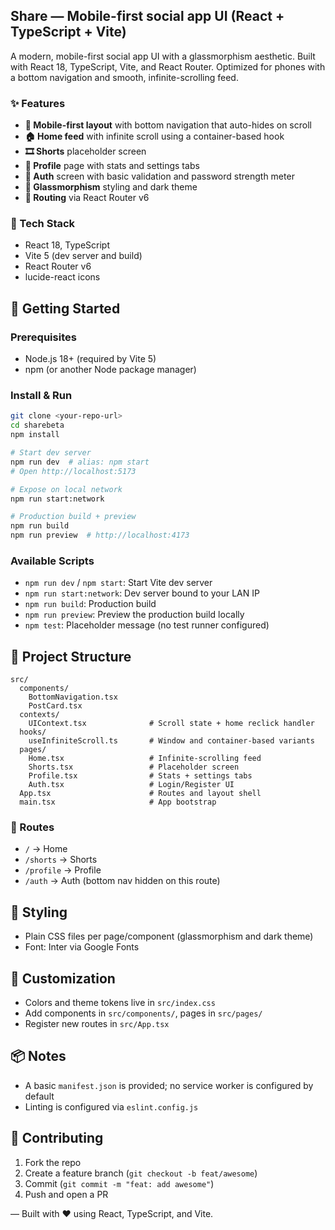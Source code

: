 ## Share — Mobile-first social app UI (React + TypeScript + Vite)

A modern, mobile-first social app UI with a glassmorphism aesthetic. Built with React 18, TypeScript, Vite, and React Router. Optimized for phones with a bottom navigation and smooth, infinite-scrolling feed.

### ✨ Features

- **📱 Mobile-first layout** with bottom navigation that auto-hides on scroll
- **🏠 Home feed** with infinite scroll using a container-based hook
- **🎞️ Shorts** placeholder screen
- **👤 Profile** page with stats and settings tabs
- **🔐 Auth** screen with basic validation and password strength meter
- **🎨 Glassmorphism** styling and dark theme
- **🧭 Routing** via React Router v6

### 🧰 Tech Stack

- React 18, TypeScript
- Vite 5 (dev server and build)
- React Router v6
- lucide-react icons

## 🚀 Getting Started

### Prerequisites

- Node.js 18+ (required by Vite 5)
- npm (or another Node package manager)

### Install & Run

```bash
git clone <your-repo-url>
cd sharebeta
npm install

# Start dev server
npm run dev  # alias: npm start
# Open http://localhost:5173

# Expose on local network
npm run start:network

# Production build + preview
npm run build
npm run preview  # http://localhost:4173
```

### Available Scripts

- `npm run dev` / `npm start`: Start Vite dev server
- `npm run start:network`: Dev server bound to your LAN IP
- `npm run build`: Production build
- `npm run preview`: Preview the production build locally
- `npm test`: Placeholder message (no test runner configured)

## 📁 Project Structure

```
src/
  components/
    BottomNavigation.tsx
    PostCard.tsx
  contexts/
    UIContext.tsx              # Scroll state + home reclick handler
  hooks/
    useInfiniteScroll.ts       # Window and container-based variants
  pages/
    Home.tsx                   # Infinite-scrolling feed
    Shorts.tsx                 # Placeholder screen
    Profile.tsx                # Stats + settings tabs
    Auth.tsx                   # Login/Register UI
  App.tsx                      # Routes and layout shell
  main.tsx                     # App bootstrap
```

### 🧭 Routes

- `/` → Home
- `/shorts` → Shorts
- `/profile` → Profile
- `/auth` → Auth (bottom nav hidden on this route)

## 🎨 Styling

- Plain CSS files per page/component (glassmorphism and dark theme)
- Font: Inter via Google Fonts

## 🔧 Customization

- Colors and theme tokens live in `src/index.css`
- Add components in `src/components/`, pages in `src/pages/`
- Register new routes in `src/App.tsx`

## 📦 Notes

- A basic `manifest.json` is provided; no service worker is configured by default
- Linting is configured via `eslint.config.js`

## 🤝 Contributing

1. Fork the repo
2. Create a feature branch (`git checkout -b feat/awesome`)
3. Commit (`git commit -m "feat: add awesome"`)
4. Push and open a PR

— Built with ❤️ using React, TypeScript, and Vite.